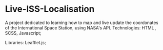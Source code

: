 # Live-ISS-Localisation

A project dedicated to learning how to map and live update the coordonates of the International Space Station, using NASA's API.
Technologies: HTML , SCSS, Javascript;

Libraries: Leaftlet.js;
